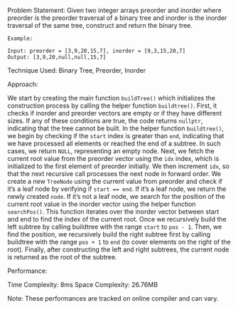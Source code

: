 Problem Statement: Given two integer arrays preorder and inorder where preorder is the preorder traversal of a binary tree and inorder is the inorder traversal of the same tree, construct and return the binary tree.

```
Example:

Input: preorder = [3,9,20,15,7], inorder = [9,3,15,20,7]
Output: [3,9,20,null,null,15,7]

```

Technique Used: Binary Tree, Preorder, Inorder

Approach:

We start by creating the main function `buildTree()` which initializes the construction process by calling the helper function `buildtree()`. First, it checks if inorder and preorder vectors are empty or if they have different sizes. If any of these conditions are true, the code returns `nullptr`, indicating that the tree cannot be built. In the helper function `buildtree()`, we begin by checking if the `start` index is greater than `end`, indicating that we have processed all elements or reached the end of a subtree. In such cases, we return `NULL`, representing an empty node. Next, we fetch the current root value from the preorder vector using the `idx` index, which is initialized to the first element of preorder initially. We then increment `idx`, so that the next recursive call processes the next node in forward order. We create a new `TreeNode` using the current value from preorder and check if it’s a leaf node by verifying if `start == end`. If it’s a leaf node, we return the newly created `node`. If it’s not a leaf node, we search for the position of the current root value in the inorder vector using the helper function `searchPos()`. This function iterates over the inorder vector between start and end to find the index of the current root. Once we recursively build the left subtree by calling buildtree with the range `start` to `pos - 1`. Then, we find the position, we recursively build the right subtree first by calling buildtree with the range `pos + 1` to `end` (to cover elements on the right of the root). Finally, after constructing the left and right subtrees, the current node is returned as the root of the subtree.

Performance:

Time Complexity: 8ms
Space Complexity: 26.76MB

Note: These performances are tracked on online compiler and can vary.
